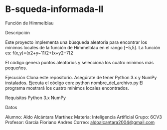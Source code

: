 # B-squeda-informada-II
Función de Himmelblau

Descripción

Este proyecto implementa una búsqueda aleatoria para encontrar los mínimos locales de la función de Himmelblau en el rango 
[−5,5]. La función es: f(x,y)=(x2+y−11)2+(x+y2−7)2
 
El código genera puntos aleatorios y selecciona los cuatro mínimos más pequeños.

Ejecución
Clona este repositorio.
Asegúrate de tener Python 3.x y NumPy instalados.
Ejecuta el código con: python nombre_del_archivo.py
El programa mostrará los cuatro mínimos locales encontrados.

Requisitos
Python 3.x
NumPy

Datos

Alumno: Aldo Alcántara Martínez
Materia: Inteligencia Artificial
Grupo: 6CV3
Profesor: García Floriano Andres
Correo: aldoalcantara2004@gmail.com
